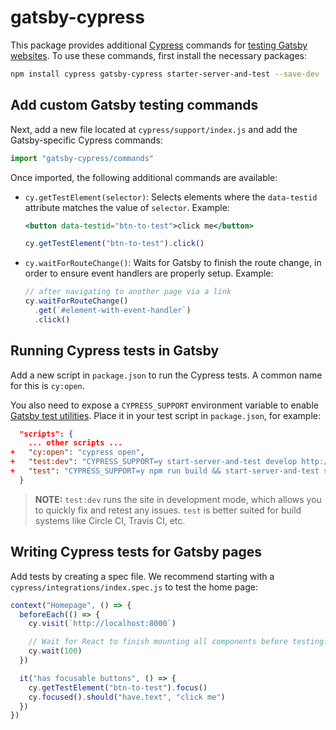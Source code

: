 # gatsby-cypress

This package provides additional [Cypress](https://cypress.io/) commands for [testing Gatsby websites](/docs/end-to-end-testing/). To use these commands, first install the necessary packages:

```bash
npm install cypress gatsby-cypress starter-server-and-test --save-dev
```

## Add custom Gatsby testing commands

Next, add a new file located at `cypress/support/index.js` and add the Gatsby-specific Cypress commands:

```js:title=cypress/support/index.js
import "gatsby-cypress/commands"
```

Once imported, the following additional commands are available:

- `cy.getTestElement(selector)`: Selects elements where the `data-testid`
  attribute matches the value of `selector`. Example:

  ```jsx
  <button data-testid="btn-to-test">click me</button>
  ```

  ```js
  cy.getTestElement("btn-to-test").click()
  ```

- `cy.waitForRouteChange()`: Waits for Gatsby to finish the route change, in
  order to ensure event handlers are properly setup. Example:

  ```js
  // after navigating to another page via a link
  cy.waitForRouteChange()
    .get(`#element-with-event-handler`)
    .click()
  ```

## Running Cypress tests in Gatsby

Add a new script in `package.json` to run the Cypress tests. A common name for this is `cy:open`.

You also need to expose a `CYPRESS_SUPPORT` environment variable to enable [Gatsby test utilities](https://github.com/gatsbyjs/gatsby/blob/1fb376f84ee538bac79824cd119bef6a17c19b33/packages/gatsby/cache-dir/api-runner-browser.js#L9-L18). Place it in your test script in `package.json`, for example:

```diff:title=package.json
  "scripts": {
    ... other scripts ...
+   "cy:open": "cypress open",
+   "test:dev": "CYPRESS_SUPPORT=y start-server-and-test develop http://localhost:8000 cy:open",
+   "test": "CYPRESS_SUPPORT=y npm run build && start-server-and-test serve http://localhost:9000 cy:open"
  }
```

> **NOTE:** `test:dev` runs the site in development mode, which allows you to quickly fix and retest any issues. `test` is better suited for build systems like Circle CI, Travis CI, etc.

## Writing Cypress tests for Gatsby pages

Add tests by creating a spec file. We recommend starting with a `cypress/integrations/index.spec.js` to test the home page:

```js
context("Homepage", () => {
  beforeEach(() => {
    cy.visit(`http://localhost:8000`)

    // Wait for React to finish mounting all components before testing.
    cy.wait(100)
  })

  it("has focusable buttons", () => {
    cy.getTestElement("btn-to-test").focus()
    cy.focused().should("have.text", "click me")
  })
})
```
